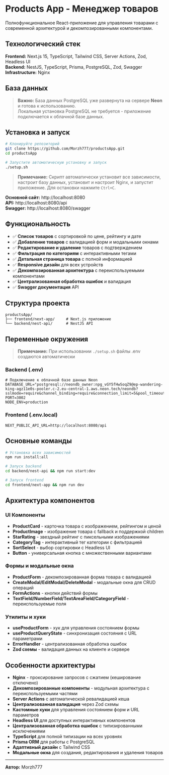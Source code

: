 # Products App - Менеджер товаров

Полнофункциональное React-приложение для управления товарами с современной архитектурой и декомпозированными компонентами.

## Технологический стек

**Frontend:** Next.js 15, TypeScript, Tailwind CSS, Server Actions, Zod, Headless UI  
**Backend:** NestJS, TypeScript, Prisma, PostgreSQL, Zod, Swagger  
**Infrastructure:** Nginx

## База данных

> **Важно:** База данных PostgreSQL уже развернута на сервере **Neon** и готова к использованию.  
> Локальная установка PostgreSQL не требуется - приложение подключается к облачной базе данных.

## Установка и запуск

```bash
# Клонируйте репозиторий
git clone https://github.com/Morzh777/productsApp.git
cd productsApp

# Запустите автоматическую установку и запуск
./setup.sh
```

> **Примечание:** Скрипт автоматически установит все зависимости, настроит базу данных, установит и настроит Nginx, и запустит приложение. Для остановки нажмите `Ctrl+C`.

**Основной сайт:** http://localhost:8080  
**API:** http://localhost:8080/api  
**Swagger:** http://localhost:8080/swagger

## Функциональность

- ✅ **Список товаров** с сортировкой по цене, рейтингу и дате
- ✅ **Добавление товаров** с валидацией форм и модальными окнами
- ✅ **Редактирование и удаление** товаров с подтверждением
- ✅ **Фильтрация по категориям** с интерактивными тегами
- ✅ **Детальная страница товара** с полной информацией
- ✅ **Responsive дизайн** для всех устройств
- ✅ **Декомпозированная архитектура** с переиспользуемыми компонентами
- ✅ **Централизованная обработка ошибок** и валидация
- ✅ **Swagger документация** API

## Структура проекта

```
productsApp/
├── frontend/next-app/     # Next.js приложение
└── backend/nest-api/      # NestJS API
```

## Переменные окружения

> **Примечание:** При использовании `./setup.sh` файлы .env создаются автоматически

### Backend (.env)
```env
# Подключение к облачной базе данных Neon
DATABASE_URL="postgresql://neondb_owner:npg_vGY5fHwSoqZ9@ep-wandering-king-agz11e0s-pooler.c-2.eu-central-1.aws.neon.tech/neondb?sslmode=require&channel_binding=require&connection_limit=5&pool_timeout=20&connect_timeout=60"
PORT=3002
NODE_ENV=production
```

### Frontend (.env.local)
```env
NEXT_PUBLIC_API_URL=http://localhost:8080/api
```

## Основные команды

```bash
# Установка всех зависимостей
npm run install:all

# Запуск backend
cd backend/nest-api && npm run start:dev

# Запуск frontend  
cd frontend/next-app && npm run dev
```

## Архитектура компонентов

### UI Компоненты
- **ProductCard** - карточка товара с изображением, рейтингом и ценой
- **ProductImage** - изображение товара с fallback и поддержкой children
- **StarRating** - звездный рейтинг с пиксельными изображениями
- **CategoryTag** - интерактивный тег категории с фильтрацией
- **SortSelect** - выбор сортировки с Headless UI
- **Button** - универсальная кнопка с множественными вариантами

### Формы и модальные окна
- **ProductForm** - декомпозированная форма товара с валидацией
- **CreateModal/EditModal/DeleteModal** - модальные окна для CRUD операций
- **FormActions** - кнопки действий формы
- **TextField/NumberField/TextAreaField/CategoryField** - переиспользуемые поля

### Утилиты и хуки
- **useProductForm** - хук для управления состоянием формы
- **useProductQueryState** - синхронизация состояния с URL параметрами
- **ErrorHandler** - централизованная обработка ошибок
- **Zod схемы** - валидация данных на клиенте и сервере

## Особенности архитектуры

- **Nginx** - проксирование запросов с сжатием (кеширование отключено)
- **Декомпозированные компоненты** - модульная архитектура с переиспользуемыми частями
- **Server Actions** с автоматической ревалидацией кеша
- **Централизованная валидация** через Zod схемы
- **Кастомные хуки** для управления состоянием форм и URL параметров
- **Headless UI** для доступных интерактивных компонентов
- **Централизованная обработка ошибок** с типизированными исключениями
- **TypeScript** для полной типизации на всех уровнях
- **Prisma ORM** для работы с PostgreSQL
- **Адаптивный дизайн** с Tailwind CSS
- **Модальные окна** для создания, редактирования и удаления товаров

---

**Автор:** Morzh777